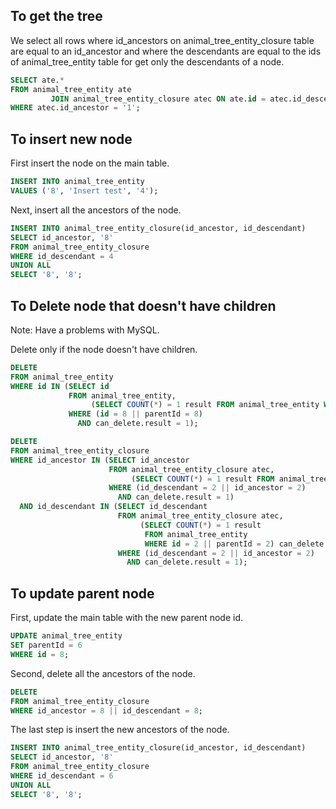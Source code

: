 ## To get the tree

We select all rows where id_ancestors on animal_tree_entity_closure table are equal to an id_ancestor and where the descendants are equal to the ids of animal_tree_entity table for get only the descendants of a node. 

```sql
SELECT ate.*
FROM animal_tree_entity ate
         JOIN animal_tree_entity_closure atec ON ate.id = atec.id_descendant
WHERE atec.id_ancestor = '1';
```
## To insert new node

First insert the node on the main table.

```sql
INSERT INTO animal_tree_entity
VALUES ('8', 'Insert test', '4');
```

Next, insert all the ancestors of the node.

```sql
INSERT INTO animal_tree_entity_closure(id_ancestor, id_descendant)
SELECT id_ancestor, '8'
FROM animal_tree_entity_closure
WHERE id_descendant = 4
UNION ALL
SELECT '8', '8';
```

## To Delete node that doesn't have children

Note: Have a problems with MySQL.

Delete only if the node doesn't have children.

```sql
DELETE
FROM animal_tree_entity
WHERE id IN (SELECT id
             FROM animal_tree_entity,
                  (SELECT COUNT(*) = 1 result FROM animal_tree_entity WHERE id = 8 || parentId = 8) can_delete
             WHERE (id = 8 || parentId = 8)
               AND can_delete.result = 1);
```

```sql
DELETE
FROM animal_tree_entity_closure
WHERE id_ancestor IN (SELECT id_ancestor
                      FROM animal_tree_entity_closure atec,
                           (SELECT COUNT(*) = 1 result FROM animal_tree_entity WHERE id = 2 || parentId = 2) can_delete
                      WHERE (id_descendant = 2 || id_ancestor = 2)
                        AND can_delete.result = 1)
  AND id_descendant IN (SELECT id_descendant
                        FROM animal_tree_entity_closure atec,
                             (SELECT COUNT(*) = 1 result
                              FROM animal_tree_entity
                              WHERE id = 2 || parentId = 2) can_delete
                        WHERE (id_descendant = 2 || id_ancestor = 2)
                          AND can_delete.result = 1);
```

## To update parent node

First, update the main table with the new parent node id.

```sql
UPDATE animal_tree_entity
SET parentId = 6
WHERE id = 8;
```

Second, delete all the ancestors of the node.

```sql
DELETE
FROM animal_tree_entity_closure
WHERE id_ancestor = 8 || id_descendant = 8;
```

The last step is insert the new ancestors of the node.

```sql
INSERT INTO animal_tree_entity_closure(id_ancestor, id_descendant)
SELECT id_ancestor, '8'
FROM animal_tree_entity_closure
WHERE id_descendant = 6
UNION ALL
SELECT '8', '8';
```
